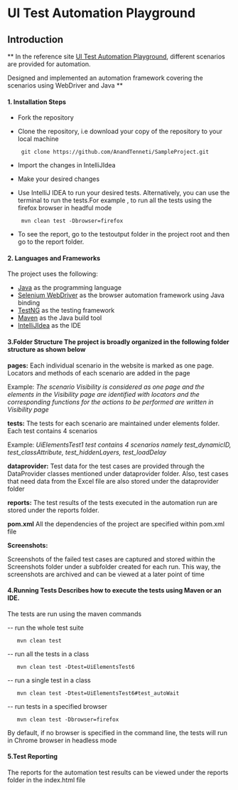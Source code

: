 <h1>UI Test Automation Playground</h1>
<h2>Introduction</h2>

**
In the reference site  [UI Test Automation Playground](http://uitestingplayground.com/), different scenarios are provided for automation. 

Designed and implemented an automation framework covering the scenarios using WebDriver and Java
**

#### 1. Installation Steps

* Fork the repository

* Clone the repository, i.e download your copy of the repository to your local machine

       git clone https://github.com/AnandTenneti/SampleProject.git

* Import the changes in IntelliJIdea

* Make your desired changes

* Use IntelliJ IDEA to run your desired tests. Alternatively, you can use the terminal
 to run the tests.For example , to run all the tests using the firefox browser in headful mode
   
       mvn clean test -Dbrowser=firefox
   
* To see the report, go to the testoutput folder in the project root and then go to the report 
folder.


#### 2. Languages and Frameworks

The project uses the following:

 

   * [Java](https://www.java.com/en/) as the programming language
   * [Selenium WebDriver](https://www.selenium.dev/documentation/webdriver/) as the browser automation framework using Java binding
   * [TestNG](https://testng.org/) as the testing framework
   * [Maven](https://maven.apache.org/) as the Java build tool
   * [IntelliJIdea](https://www.jetbrains.com/idea/) as the IDE

#### 3.Folder Structure The project is broadly organized in the following folder structure as shown below


**pages:** 
Each individual scenario in the website is marked as one page. Locators and methods of each 
scenario are added in the page

  Example:
     _The scenario Visibility is considered as one page and the elements in the 
 Visibility page are identified with locators and the corresponding functions for the actions to 
be performed are written in Visibility page_

**tests:** The tests for each scenario are maintained under elements folder. Each test contains 
4 scenarios 

Example:
  _UiElementsTest1 test contains 4 scenarios namely test_dynamicID, test_classAttribute, 
  test_hiddenLayers, test_loadDelay_

**dataprovider:** Test data for the test cases are provided through the DataProvider classes 
mentioned under 
dataprovider folder.
Also, test cases that need data from the Excel file are also stored under the dataprovider folder 

**reports:** The test results of the tests executed in the automation run are stored under the 
reports folder.


**pom.xml**
All the dependencies of the project are specified within pom.xml file

**Screenshots:**

Screenshots of the failed test cases are captured and stored within the Screenshots folder under 
a subfolder created for each run. This way, the screenshots are archived and can be viewed at a 
later point of time

#### 4.Running Tests Describes how to execute the tests using Maven or an IDE.
   
The tests are run using the maven commands
   
   -- run the whole test suite
             
       mvn clean test

   -- run all the tests in a class

       mvn clean test -Dtest=UiElementsTest6 
   
   -- run a single test in a class
          
       mvn clean test -Dtest=UiElementsTest6#test_autoWait

   -- run tests in a specified browser
   
       mvn clean test -Dbrowser=firefox

   By default, if no browser is specified in the command line, the tests will run in Chrome
   browser in headless mode

#### 5.Test Reporting

   The reports for the automation test results can be viewed under the reports 
   folder in the index.html file


